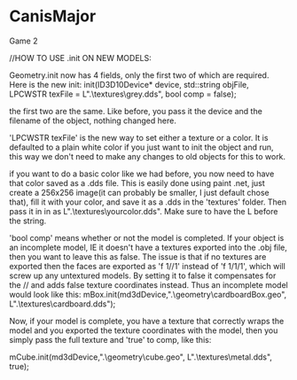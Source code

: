 # CanisMajor
Game 2


//HOW TO USE .init ON NEW MODELS:

Geometry.init now has 4 fields, only the first two of which are required. Here is the new init:
 init(ID3D10Device* device, std::string objFile, LPCWSTR texFile = L".\\textures\\grey.dds", bool comp = false);
 
the first two are the same. Like before, you pass it the device and the filename of the object, nothing changed here.

'LPCWSTR texFile' is the new way to set either a texture or a color. 
It is defaulted to a plain white color if you just want to init the object and run, 
this way we don't need to make any changes to old objects for this to work.

if you want to do a basic color like we had before, you now need to have that color saved as a .dds file.
This is easily done using paint .net, just create a 256x256 image(it can probably be smaller, I just default chose that), fill it with your color, and save it as a .dds in the 'textures' folder. 
Then pass it in in as  L".\\textures\\yourcolor.dds". Make sure to have the L before the string.

'bool comp' means whether or not the model is completed. If your object is an incomplete model, 
IE it doesn't have a textures exported into the .obj file, then you want to leave this as false.
The issue is that if no textures are exported then the faces are exported as 'f 1//1' instead of 'f 1/1/1',
which will screw up any untextured models. By setting it to false it compensates for the // and 
adds false texture coordinates instead. Thus an incomplete model would look like this:
mBox.init(md3dDevice,".\\geometry\\cardboardBox.geo", L".\\textures\\cardboard.dds");

Now, if your model is complete, you have a texture that correctly wraps the model and 
you exported the texture coordinates with the model, then you simply pass the full 
texture and 'true' to comp, like this:

mCube.init(md3dDevice,".\\geometry\\cube.geo", L".\\textures\\metal.dds", true);
